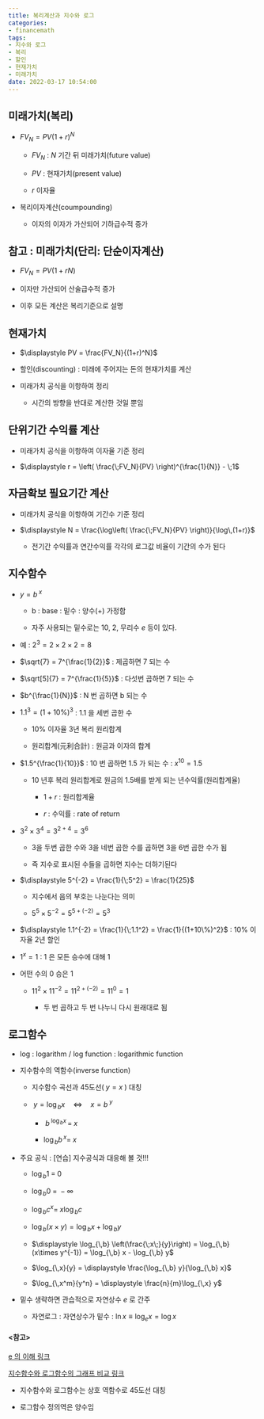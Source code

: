 ```yaml
---
title: 복리계산과 지수와 로그
categories: 
- financemath
tags:
- 지수와 로그
- 복리
- 할인
- 현재가치
- 미래가치
date: 2022-03-17 10:54:00
---
```


## 미래가치(복리)

- $FV_N = PV(1+r)^N$

    - $FV_N$ : $N$ 기간 뒤 미래가치(future value)

    - $PV$ : 현재가치(present value)

    - $r$ 이자율

- 복리이자계산(coumpounding)

    - 이자의 이자가 가산되어 기하급수적 증가

## 참고 : 미래가치(단리: 단순이자계산)

- $FV_N = PV(1+rN)$

- 이자만 가산되어 산술급수적 증가

- 이후 모든 계산은 복리기준으로 설명

## 현재가치

- $\displaystyle PV = \frac{FV_N}{(1+r)^N}$

- 할인(discounting) : 미래에 주어지는 돈의 현재가치를 계산

- 미래가치 공식을 이항하여 정리

    - 시간의 방향을 반대로 계산한 것일 뿐임

## 단위기간 수익률 계산

- 미래가치 공식을 이항하여 이자율 기준 정리

- $\displaystyle r = \left( \frac{\;FV_N}{PV} \right)^{\frac{1}{N}} - \;1$

## 자금확보 필요기간 계산

- 미래가치 공식을 이항하여 기간수 기준 정리

- $\displaystyle N = \frac{\log\left( \frac{\;FV_N}{PV} \right)}{\log\,(1+r)}$

    - 전기간 수익률과 연간수익률 각각의 로그값 비율이 기간의 수가 된다

## 지수함수

- $y = b^{\;x}$
    - b : base : 밑수 : 양수(+) 가정함

    - 자주 사용되는 밑수로는 10, 2, 무리수 $e$ 등이 있다.

- 예 : $2^3 = 2 \times 2 \times 2 = 8$

- $\sqrt{7} = 7^{\frac{1}{2}}$ : 제곱하면 7 되는 수

- $\sqrt[5]{7} = 7^{\frac{1}{5}}$ : 다섯번 곱하면 7 되는 수

- $b^{\frac{1}{N}}$ : N 번 곱하면 b 되는 수

- $1.1^3 = (1+10\%)^3$ : 1.1 을 세번 곱한 수

    - 10% 이자율 3년 복리 원리합계       

    - 원리합계(元利合計) : 원금과 이자의 합계  
        
      
- $1.5^{\frac{1}{10}}$ : 10 번 곱하면 1.5 가 되는 수 : $x^{10} = 1.5$

    - 10 년후 복리 원리합계로 원금의 1.5배를 받게 되는 년수익률(원리합계율)

        - $1+r$ : 원리합계율
        
        - $r$ : 수익률 : rate of return        

- $3^2 \times 3^4 = 3^{2+4} = 3^6$

    - 3을 두번 곱한 수와 3을 네번 곱한 수를 곱하면 3을 6번 곱한 수가 됨

    - 즉 지수로 표시된 수들을 곱하면 지수는 더하기된다

- $\displaystyle 5^{-2} = \frac{1}{\;5^2} = \frac{1}{25}$

    - 지수에서 음의 부호는 나눈다는 의미
    
    - $5^5\times5^{-2} = 5^{5+(-2)} = 5^3$

- $\displaystyle 1.1^{-2} = \frac{1}{\;1.1^2} = \frac{1}{(1+10\%)^2}$ : 10% 이자율 2년 할인

- $1^x = 1$ : 1 은 모든 승수에 대해 1

- 어떤 수의 0 승은 1

    - $11^2\times11^{-2} = 11^{2+(-2)} = 11^0 = 1$

        - 두 번 곱하고 두 번 나누니 다시 원래대로 됨

## 로그함수

- log : logarithm / log function : logarithmic function 

- 지수함수의 역함수(inverse function)   

    - 지수함수 곡선과 45도선($\;y=x\;$) 대칭

    - $\;y = \log_{\,b}{x} \quad \Longleftrightarrow \quad x = b^{\;y}$

        - $\;b^{\;\log_{\,b}{x}} \,= \;x$
    
        - $\log_{\,b}{b^{\,x}} = \;x$

- 주요 공식 : [연습] 지수공식과 대응해 볼 것!!!

    - $\log_{\,b} 1 \;=\; 0$
    - $\log_{\,b} 0 \;=\; -\infty$    
    - $\log_{\,b}{c^x} = \;x\log_{\,b} c$
    - $\log_{\,b} (x\times y) = \log_{\,b} x + \log_{\,b} y$
    - $\displaystyle \log_{\,b} \left(\frac{\;x\;}{y}\right) = \log_{\,b} (x\times y^{-1}) = \log_{\,b} x - \log_{\,b} y$
    - $\log_{\,x}{y} = \displaystyle \frac{\log_{\,b} y}{\log_{\,b} x}$

    - $\log_{\,x^m}{y^n} = \displaystyle \frac{n}{m}\log_{\,x} y$
    

- 밑수 생략하면 관습적으로 자연상수 $e$ 로 간주

    - 자연로그 : 자연상수가 밑수 : $\ln x \equiv \log_e x = \log x$

#### <참고> 

[e 의 이해 링크](https://courses.lumenlearning.com/boundless-algebra/chapter/the-real-number-e/#:~:text=The%20number%20e%20%2C%20sometimes%20called,(1)%3D0%20%E2%81%A1%20.)

[지수함수와 로그함수의 그래프 비교 링크](https://www.geogebra.org/calculator/en5bac8j)

- 지수함수와 로그함수는 상호 역함수로 45도선 대칭

- 로그함수 정의역은 양수임
